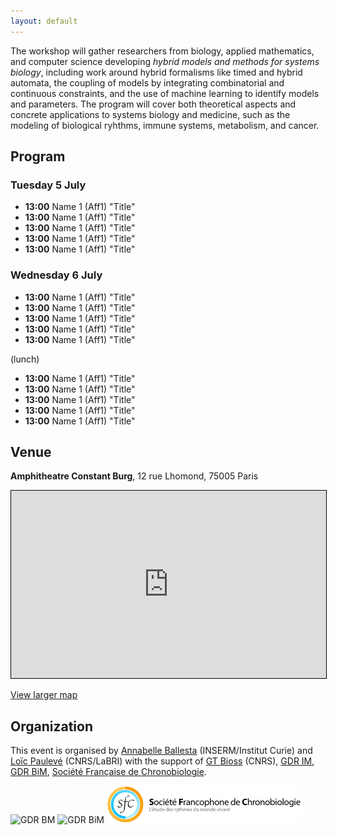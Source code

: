 ```yaml
---
layout: default
---
```


The workshop will gather researchers from biology, applied mathematics, and computer science developing *hybrid models and methods for systems biology*, including work around hybrid formalisms like timed and hybrid automata, the coupling of models by integrating combinatorial and continuous constraints, and the use of machine learning to identify models and parameters.
The program will cover both theoretical aspects and concrete applications to systems biology and medicine, such as the modeling of biological ryhthms, immune systems, metabolism, and cancer.

## Program

### Tuesday 5 July

* **13:00** Name 1 (Aff1) "Title"
* **13:00** Name 1 (Aff1) "Title"
* **13:00** Name 1 (Aff1) "Title"
* **13:00** Name 1 (Aff1) "Title"
* **13:00** Name 1 (Aff1) "Title"

### Wednesday 6 July

* **13:00** Name 1 (Aff1) "Title"
* **13:00** Name 1 (Aff1) "Title"
* **13:00** Name 1 (Aff1) "Title"
* **13:00** Name 1 (Aff1) "Title"
* **13:00** Name 1 (Aff1) "Title"

(lunch)

* **13:00** Name 1 (Aff1) "Title"
* **13:00** Name 1 (Aff1) "Title"
* **13:00** Name 1 (Aff1) "Title"
* **13:00** Name 1 (Aff1) "Title"
* **13:00** Name 1 (Aff1) "Title"

## Venue

**Amphitheatre Constant Burg**, 12 rue Lhomond, 75005 Paris

<iframe width="100%" height="300" frameborder="0" scrolling="no" marginheight="0" marginwidth="0" src="https://www.openstreetmap.org/export/embed.html?bbox=2.3434057831764226%2C48.843220762337914%2C2.347885072231293%2C48.84478472278177&amp;layer=mapnik&amp;marker=48.84400274866488%2C2.3456454277038574" style="border: 1px solid black"></iframe>

[View larger map](https://www.openstreetmap.org/?mlat=48.84400&amp;mlon=2.34565#map=19/48.84400/2.34565)



## Organization

This event is organised by <a href="http://annabelle.ballesta.fr/">Annabelle Ballesta</a> (INSERM/Institut Curie) and <a href="https://loicpauleve.name">Loïc Paulevé</a> (CNRS/LaBRI) with the support of
<a href="http://bioss-cnrs.fr">GT Bioss</a> (CNRS), [GDR IM](), [GDR BiM](), [Société Française de Chronobiologie](http://www.sf-chronobiologie.org/).

![GDR BM](/img/GDR-IM.png) ![GDR BiM](/img/GDR-BIM.png) <img src="assets/graphics/SFC.png" style="height: 60px">
